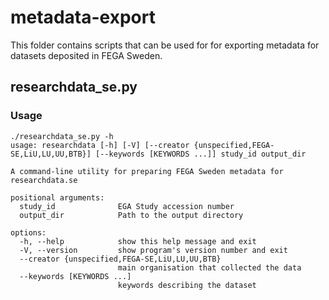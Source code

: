 # metadata-export

This folder contains scripts that can be used for for exporting metadata for datasets deposited in FEGA Sweden.

## researchdata_se.py

### Usage

``` text
./researchdata_se.py -h
usage: researchdata [-h] [-V] [--creator {unspecified,FEGA-SE,LiU,LU,UU,BTB}] [--keywords [KEYWORDS ...]] study_id output_dir

A command-line utility for preparing FEGA Sweden metadata for researchdata.se

positional arguments:
  study_id              EGA Study accession number
  output_dir            Path to the output directory

options:
  -h, --help            show this help message and exit
  -V, --version         show program's version number and exit
  --creator {unspecified,FEGA-SE,LiU,LU,UU,BTB}
                        main organisation that collected the data
  --keywords [KEYWORDS ...]
                        keywords describing the dataset
```

